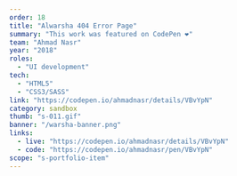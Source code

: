 ```yaml
---
order: 18
title: "Alwarsha 404 Error Page"
summary: "This work was featured on CodePen ❤"
team: "Ahmad Nasr"
year: "2018"
roles:
  - "UI development"
tech:
  - "HTML5"
  - "CSS3/SASS"
link: "https://codepen.io/ahmadnasr/details/VBvYpN"
category: sandbox
thumb: "s-011.gif"
banner: "/warsha-banner.png"
links:
  - live: "https://codepen.io/ahmadnasr/details/VBvYpN"
  - code: "https://codepen.io/ahmadnasr/pen/VBvYpN"
scope: "s-portfolio-item"
---
```

